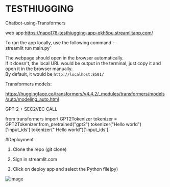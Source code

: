 # TESTHIUGGING

Chatbot-using-Transformers

web app:https://napo178-testhiugging-app-qkh5pu.streamlitapp.com/

To run the app locally, use the following command :-  
streamlit run main.py`  


The webpage should open in the browser automatically.  
If it doesn't, the local URL would be output in the terminal, just copy it and open it in the browser manually.  
By default, it would be `http://localhost:8501/`  


Transformers models:

https://huggingface.co/transformers/v4.4.2/_modules/transformers/models/auto/modeling_auto.html

GPT-2 + SEC2VEC CALL

from transformers import GPT2Tokenizer
tokenizer = GPT2Tokenizer.from_pretrained("gpt2")
tokenizer("Hello world")['input_ids']
tokenizer(" Hello world")['input_ids']

#Deployment

1. Clone the repo (git clone)

2. Sign in streamlit.com

3. Click on deploy app and select  the Python file(py)

![image](https://user-images.githubusercontent.com/87319901/185990728-b9f01ba4-f625-448e-b4df-60719980aaaf.png)
